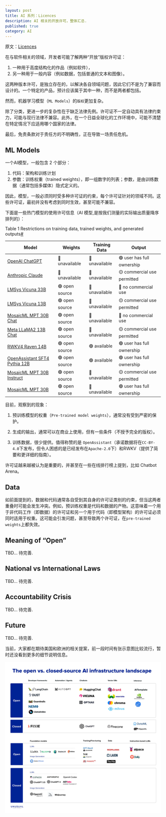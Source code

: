 ```yaml
---
layout: post
title: AI 系列：Licences
description: AI 相关的开放许可，整体汇总.
published: true
category: AI
---
```



原文：[Licences](https://book.premai.io/state-of-open-source-ai/licences/)


在与软件相关的领域，开发者可能了解两种“开放”版权许可证：

1. 一种用于高度结构化的作品（例如软件），
1. 另一种用于一般内容（例如数据，包括普通的文本和图像）。

这两种版本许可，是独立存在的，以解决各自领域问题，因此它们不是为了兼容而设计的。一个特定的产品，预计应该属于其中一种，而不是两者都包括。

然而，机器学习模型（`ML Models`）的`版权`更加复杂。

除了分类，更进一步的复杂性在于缺乏法律先例。许可证不一定自动具有法律约束力，可能与现行法律不兼容。此外，在一个日益全球化的工作环境中，可能不清楚在特定情况下应适用哪个国家的法律。

最后，免责条款对于责任方的不明确性，正在导致一场责任危机。


## ML Models

一个AI模型，一般包含 2 个部分：

1. 代码：架构和训练计划
2. 参数：训练权重（trained weights），即一组数字的列表；参数，是由训练数据（通常包括多媒体）隐式定义的。

因此，模型，一般必须同时受多种许可证的约束，每个许可证针对的领域不同。这些许可证，最初并没有考虑到同时生效，甚至可能不兼容。


下面是一些热门模型的使用许可信息（AI 模型,是按我们测量的实际输出质量降序排列的）：

Table 1 Restrictions on training data, trained weights, and generated outputs[#](#model-licences "Permalink to this table")

|Model|Weights|Training Data|Output|
| --- | --- | --- | --- |
|[OpenAI ChatGPT](https://openai.com/policies/terms-of-use) | 🔴 unavailable| 🔴 unavailable| 🟢 user has full ownership|
|[Anthropic Claude](https://console.anthropic.com/legal/terms) | 🔴 unavailable| 🔴 unavailable| 🟡 commercial use permitted|
|[LMSys Vicuna 33B](https://lmsys.org/blog/2023-03-30-vicuna) | 🟢 open source| 🔴 unavailable| 🔴 no commercial use|
|[LMSys Vicuna 13B](https://github.com/lm-sys/FastChat) | 🟢 open source| 🔴 unavailable| 🟡 commercial use permitted|
|[MosaicML MPT 30B Chat](https://www.mosaicml.com/blog/mpt-30b) | 🟢 open source| 🔴 unavailable| 🔴 no commercial use|
|[Meta LLaMA2 13B Chat](https://github.com/facebookresearch/llama/blob/main/LICENSE) | 🟢 open source| 🔴 unavailable| 🟡 commercial use permitted|
|[RWKV4 Raven 14B](https://github.com/BlinkDL/RWKV-LM) | 🟢 open source| 🟢 available| 🟢 user has full ownership|
|[OpenAssistant SFT4 Pythia 12B](https://huggingface.co/OpenAssistant/oasst-sft-4-pythia-12b-epoch-3.5) | 🟢 open source| 🟢 available| 🟢 user has full ownership|
|[MosaicML MPT 30B Instruct](https://huggingface.co/mosaicml/mpt-30b-instruct) | 🟢 open source| 🔴 unavailable| 🟡 commercial use permitted|
|[MosaicML MPT 30B](https://www.mosaicml.com/blog/mpt-30b) | 🟢 open source| 🔴 unavailable| 🟢 user has full ownership|


目前，观察到的现象：

1. 预训练模型的权重（`Pre-trained model weights`），通常没有受到严密的保护。

2. 生成的输出，通常可以在商业上使用，但有一些条件（不授予完全的版权）。

3. 训练数据，很少提供。值得称赞的是 `OpenAssistant`（承诺数据将在`CC-BY-4.0`下发布，但令人困惑的是已经发布在`Apache-2.0`下）和RWKV（提供了简要和更详细的指南）。

许可证越来越被认为是重要的，并甚至在一些在线排行榜上提到，比如 Chatbot Arena。



## Data

如前面提到的，数据和代码通常各自受到其自身的许可证类别的约束，但当这两者重叠时可能会发生冲突。例如，预训练权重是代码和数据的产物。这意味着一个用于非代码工作（即数据）的许可证和另一个用于代码（即模型架构）的许可证必须同时适用于权重。这可能会引发问题，甚至导致两个许可证，在`pre-trained weights`上都失效。


## Meaning of “Open”

TBD...  待完善.


## National vs International Laws


TBD...  待完善.


## Accountability Crisis

TBD...  待完善.


## Future

TBD...  待完善.

当前，大家都在期待美国和欧洲的相关提案，前一段时间有张示意图比较流行，暂时还没看到更多的细节说明信息。

![](/images/ai-series/premAI/ml-ops-licence-summary-202310.jpeg)


















[NingG]:    http://ningg.github.io  "NingG"
[premAI]:		https://book.premai.io/state-of-open-source-ai/








